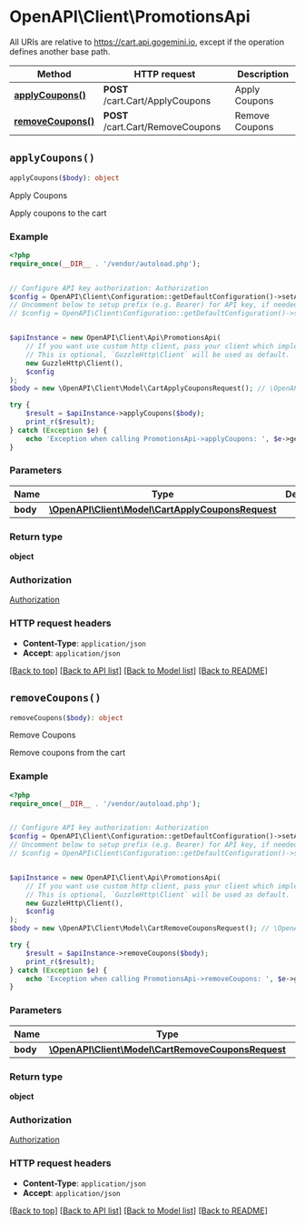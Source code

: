 # OpenAPI\Client\PromotionsApi

All URIs are relative to https://cart.api.gogemini.io, except if the operation defines another base path.

| Method | HTTP request | Description |
| ------------- | ------------- | ------------- |
| [**applyCoupons()**](PromotionsApi.md#applyCoupons) | **POST** /cart.Cart/ApplyCoupons | Apply Coupons |
| [**removeCoupons()**](PromotionsApi.md#removeCoupons) | **POST** /cart.Cart/RemoveCoupons | Remove Coupons |


## `applyCoupons()`

```php
applyCoupons($body): object
```

Apply Coupons

Apply coupons to the cart

### Example

```php
<?php
require_once(__DIR__ . '/vendor/autoload.php');


// Configure API key authorization: Authorization
$config = OpenAPI\Client\Configuration::getDefaultConfiguration()->setApiKey('Authorization', 'YOUR_API_KEY');
// Uncomment below to setup prefix (e.g. Bearer) for API key, if needed
// $config = OpenAPI\Client\Configuration::getDefaultConfiguration()->setApiKeyPrefix('Authorization', 'Bearer');


$apiInstance = new OpenAPI\Client\Api\PromotionsApi(
    // If you want use custom http client, pass your client which implements `GuzzleHttp\ClientInterface`.
    // This is optional, `GuzzleHttp\Client` will be used as default.
    new GuzzleHttp\Client(),
    $config
);
$body = new \OpenAPI\Client\Model\CartApplyCouponsRequest(); // \OpenAPI\Client\Model\CartApplyCouponsRequest

try {
    $result = $apiInstance->applyCoupons($body);
    print_r($result);
} catch (Exception $e) {
    echo 'Exception when calling PromotionsApi->applyCoupons: ', $e->getMessage(), PHP_EOL;
}
```

### Parameters

| Name | Type | Description  | Notes |
| ------------- | ------------- | ------------- | ------------- |
| **body** | [**\OpenAPI\Client\Model\CartApplyCouponsRequest**](../Model/CartApplyCouponsRequest.md)|  | |

### Return type

**object**

### Authorization

[Authorization](../../README.md#Authorization)

### HTTP request headers

- **Content-Type**: `application/json`
- **Accept**: `application/json`

[[Back to top]](#) [[Back to API list]](../../README.md#endpoints)
[[Back to Model list]](../../README.md#models)
[[Back to README]](../../README.md)

## `removeCoupons()`

```php
removeCoupons($body): object
```

Remove Coupons

Remove coupons from the cart

### Example

```php
<?php
require_once(__DIR__ . '/vendor/autoload.php');


// Configure API key authorization: Authorization
$config = OpenAPI\Client\Configuration::getDefaultConfiguration()->setApiKey('Authorization', 'YOUR_API_KEY');
// Uncomment below to setup prefix (e.g. Bearer) for API key, if needed
// $config = OpenAPI\Client\Configuration::getDefaultConfiguration()->setApiKeyPrefix('Authorization', 'Bearer');


$apiInstance = new OpenAPI\Client\Api\PromotionsApi(
    // If you want use custom http client, pass your client which implements `GuzzleHttp\ClientInterface`.
    // This is optional, `GuzzleHttp\Client` will be used as default.
    new GuzzleHttp\Client(),
    $config
);
$body = new \OpenAPI\Client\Model\CartRemoveCouponsRequest(); // \OpenAPI\Client\Model\CartRemoveCouponsRequest

try {
    $result = $apiInstance->removeCoupons($body);
    print_r($result);
} catch (Exception $e) {
    echo 'Exception when calling PromotionsApi->removeCoupons: ', $e->getMessage(), PHP_EOL;
}
```

### Parameters

| Name | Type | Description  | Notes |
| ------------- | ------------- | ------------- | ------------- |
| **body** | [**\OpenAPI\Client\Model\CartRemoveCouponsRequest**](../Model/CartRemoveCouponsRequest.md)|  | |

### Return type

**object**

### Authorization

[Authorization](../../README.md#Authorization)

### HTTP request headers

- **Content-Type**: `application/json`
- **Accept**: `application/json`

[[Back to top]](#) [[Back to API list]](../../README.md#endpoints)
[[Back to Model list]](../../README.md#models)
[[Back to README]](../../README.md)
